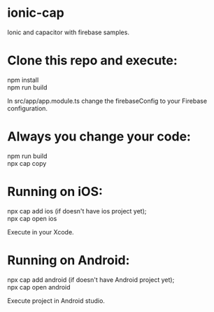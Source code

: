 # ionic-cap

Ionic and capacitor with firebase samples.

# Clone this repo and execute:

npm install  
npm run build  

In src/app/app.module.ts change the firebaseConfig to your Firebase configuration.

# Always you change your code:

npm run build  
npx cap copy  

# Running on iOS:

npx cap add ios (if doesn't have ios project yet);  
npx cap open ios  

Execute in your Xcode.

# Running on Android:

npx cap add android (if doesn't have Android project yet);  
npx cap open android  

Execute project in Android studio.
